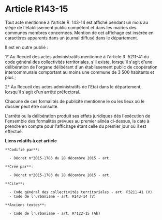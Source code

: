 # Article R143-15

Tout acte mentionné à l'article R. 143-14 est affiché pendant un mois au siège de l'établissement public compétent et dans
les mairies des communes membres concernées. Mention de cet affichage est insérée en caractères apparents dans un journal
diffusé dans le département. 

Il est en outre publié : 

1° Au Recueil des actes administratifs mentionné à l'article R. 5211-41 du code général des collectivités territoriales, s'il
existe, lorsqu'il s'agit d'une délibération de l'organe délibérant d'un établissement public de coopération intercommunale
comportant au moins une commune de 3 500 habitants et plus ; 

2° Au Recueil des actes administratifs de l'Etat dans le département, lorsqu'il s'agit d'un arrêté préfectoral. 

Chacune de ces formalités de publicité mentionne le ou les lieux où le dossier peut être consulté. 

L'arrêté ou la délibération produit ses effets juridiques dès l'exécution de l'ensemble des formalités prévues au premier
alinéa ci-dessus, la date à prendre en compte pour l'affichage étant celle du premier jour où il est effectué.

**Liens relatifs à cet article**

	**Codifié par**:

	  - Décret n°2015-1783 du 28 décembre 2015 - art.

	**Créé par**:

	  - Décret n°2015-1783 du 28 décembre 2015 - art.

	**Cite**:

	  - Code général des collectivités territoriales - art. R5211-41 (V)
	  - Code de l'urbanisme - art. R143-14 (V)

	**Anciens textes**:

	  - Code de l'urbanisme - art. R*122-15 (Ab)
